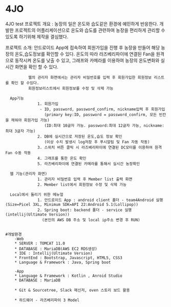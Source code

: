 # 4JO
4JO test
프로젝트 개요 : 농장의 일은 온도와 습도같은 환경에 예민하게 반응한다.
               개발한 프로젝트의 어플리케이션으로 온도와 습도를 관련하여 농장을 편리하게 관리할 수 있도록 하기위해 제작을 결심했다.
               
프로젝트 소개: 안드로이드 App에 접속하여 회원가입을 진행 후 농장을 만들어 해당 농장의 온도,습도정보를 확인할 수 있다.
              온도의 따라 라즈베리파이에 연결된 Fan을 원격으로 동작시켜 온도를 낮출 수 있고, 
              그래프와 카메라를 이용하여 농장의 온도변화와 실시간 화면을 확인 할 수 있다.
              
              웹의 관리자 화면에서는 관리자 비밀번호를 입력 후 회원가입한 회원정보 리스트를 확인 할 수있다.
              회원정보리스트에서 회원정보를 수정 및 삭제 가능

      App기능  
                  1. 회원가입
                   - ID, password, password_confirm, nickname입력 후 회원가입
                     (primary key:ID, password = password_confirm, 모든 빈칸을 채워야 회원가입 가능)
                     (ID:최대 10글자 가능. password:최대 12글자 가능, nickname: 최대 3글자 가능)
                  2. DB에 실시간으로 저장된 온도,습도 정보 확인
                     (이상 수치 발생시 log저장 후 푸시알림 및 Fan 자동 작동)
                  3. 스위치 버튼 클릭 시 라즈베리파이에 연결된 DC모터를 이용하여 원격 Fan 수동 작동
                  4. 그래프를 통한 온도 확인
                  5. 라즈베리파이에 연결된 카메라를 통해서 실시간 농장확인
      
      웹 기능(관리자 화면)
                  1. 관리자 비밀번호 입력 후 Member list 출력 화면
                  2. Member list에서 회원정보 수정 및 삭제 가능
               
      Local에서 돌리기 위한 메뉴얼
                  1. 안드로이드 App : android client 폴더 - team4Android 실행 (Size=Picel 3XL, Minimum SDK=API 22:Android 5.1(Lollipop)) 
                  2. Spring boot: backend 폴더 - service 실행(intellij(Ultimate Version))
                    (본인의 AWS DB 주소 및 local ip주소 변경 후 RUN)
                  
                  
    #개발환경
        -Web
        * SERVER : TOMCAT 11.0
        * DATABASE : MariaDB(AWS EC2 RDS생성)
        * IDE : Intellij(Ultimate Version)
        * FrontEnd : Bootstrap, Javascript, HTML5, CSS3
        * Language & Framework : Java, Spring boot

        -App
        * Language & Framework : Kotlin , Anroid Studio
        * DATABASE : MariaDB             

        * Git & Sourcetree, Slack 메신저, oven 스토리 보드 활용

        * 하드웨어 - 라즈베리파이 3 Model
